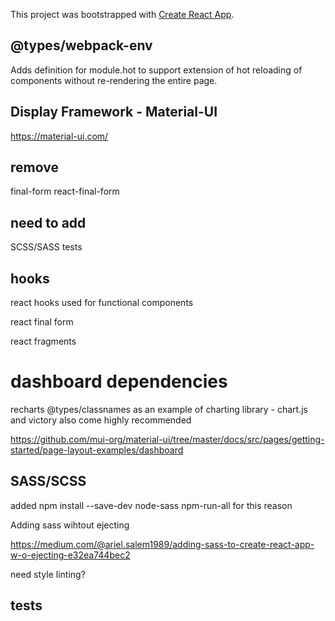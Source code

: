 This project was bootstrapped with [Create React App](https://github.com/facebook/create-react-app).

## @types/webpack-env

Adds definition for module.hot to support extension of hot reloading of components without re-rendering the entire page.


## Display Framework - Material-UI

https://material-ui.com/


## remove

final-form react-final-form

## need to add

SCSS/SASS
tests

## hooks

react hooks used for functional components

react final form

react fragments

# dashboard dependencies
recharts @types/classnames as an example of charting library - chart.js and victory also come highly recommended

https://github.com/mui-org/material-ui/tree/master/docs/src/pages/getting-started/page-layout-examples/dashboard


## SASS/SCSS

added npm install --save-dev node-sass npm-run-all for this reason

Adding sass wihtout ejecting

https://medium.com/@ariel.salem1989/adding-sass-to-create-react-app-w-o-ejecting-e32ea744bec2

need style linting?


## tests
